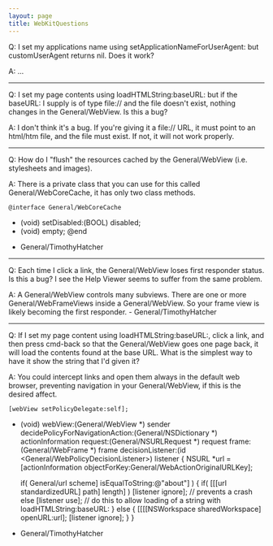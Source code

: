 ```yaml
---
layout: page
title: WebKitQuestions
---
```


Q: I set my applications name using setApplicationNameForUserAgent: but customUserAgent returns nil. Does it work?

A: ...

----

Q: I set my page contents using loadHTMLString:baseURL: but if the baseURL: I supply is of type file:// and the file doesn't exist, nothing changes in the General/WebView. Is this a bug?

A: I don't think it's a bug. If you're giving it a file:// URL, it must point to an html/htm file, and the file must exist. If not, it will not work properly.

----

Q: How do I "flush" the resources cached by the General/WebView (i.e. stylesheets and images).

A:  There is a private class that you can use for this called General/WebCoreCache, it has only two class methods.

    @interface General/WebCoreCache
+ (void) setDisabled:(BOOL) disabled;
+ (void) empty;
@end


- General/TimothyHatcher

----

Q: Each time I click a link, the General/WebView loses first responder status. Is this a bug? I see the Help Viewer seems to suffer from the same problem.

A: A General/WebView controls many subviews. There are one or more General/WebFrameViews inside a General/WebView. So your frame view is likely becoming the first responder. - General/TimothyHatcher

----

Q: If I set my page content using loadHTMLString:baseURL:, click a link, and then press cmd-back so that the General/WebView goes one page back, it will load the contents found at the base URL. What is the simplest way to have it show the string that I'd given it?

A: You could intercept links and open them always in the default web browser, preventing navigation in your General/WebView, if this is the desired affect.

    [webView setPolicyDelegate:self];

- (void) webView:(General/WebView *) sender decidePolicyForNavigationAction:(General/NSDictionary *) actionInformation request:(General/NSURLRequest *) request frame:(General/WebFrame *) frame decisionListener:(id <General/WebPolicyDecisionListener>) listener {
	NSURL *url = [actionInformation objectForKey:General/WebActionOriginalURLKey];

	if( General/url scheme] isEqualToString:@"about"] ) {
		if( [[[url standardizedURL] path] length] ) [listener ignore]; // prevents a crash
		else [listener use]; // do this to allow loading of a string with loadHTMLString:baseURL:
	} else {
		[[[[NSWorkspace sharedWorkspace] openURL:url];
		[listener ignore];
	}
}


- General/TimothyHatcher
